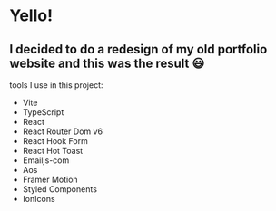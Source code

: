 # Yello!

## I decided to do a redesign of my old portfolio website and this was the result 😃

tools I use in this project:

 - Vite
 - TypeScript
 - React
 - React Router Dom v6 
 - React Hook Form
 - React Hot Toast
 - Emailjs-com
 - Aos
 - Framer Motion
 - Styled Components
 - IonIcons
